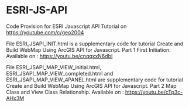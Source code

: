 # ESRI-JS-API

Code Provision for ESRI Javascript API Tutorial on https://youtube.com/c/geo2004

File ESRI_JSAPI_INIT.html is a supplementary code for tutorial Create and Build WebMap Using ArcGIS API for Javascript. Part 1 First Initiation. Available on : https://youtu.be/cnqqxxN6dbI

File ESRI_JSAPI_MAP_VIEW_initial.html, ESRI_JSAPI_MAP_VIEW_completed.html and ESRI_JSAPI_MAP_VIEW_4PANEL.html are supplementary code for tutorial Create and Build WebMap Using ArcGIS API for Javascript. Part 2 Map Class and View Class Relationship. Available on : https://youtu.be/cTp3c-AHx3M


